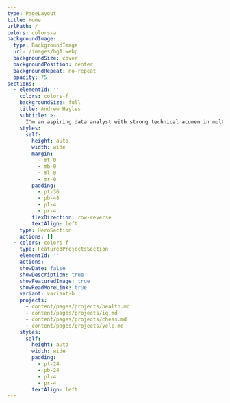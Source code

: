 ```yaml
---
type: PageLayout
title: Home
urlPath: / 
colors: colors-a
backgroundImage:
  type: BackgroundImage
  url: /images/bg1.webp
  backgroundSize: cover
  backgroundPosition: center
  backgroundRepeat: no-repeat
  opacity: 75
sections:
  - elementId: ''
    colors: colors-f
    backgroundSize: full
    title: Andrew Hayles
    subtitle: >-
      I'm an aspiring data analyst with strong technical acumen in multiple domains including programming and mathematics.  I love extracting meaningful observations from data and unravelling the mysteries contained in a plethora of rows and columns or in any unstructured data set.  Please consider some of my recent projects below.
    styles:
      self:
        height: auto
        width: wide
        margin:
          - mt-0
          - mb-0
          - ml-0
          - mr-0
        padding:
          - pt-36
          - pb-48
          - pl-4
          - pr-4
        flexDirection: row-reverse
        textAlign: left
    type: HeroSection
    actions: []
  - colors: colors-f
    type: FeaturedProjectsSection
    elementId: ''
    actions:
    showDate: false
    showDescription: true
    showFeaturedImage: true
    showReadMoreLink: true
    variant: variant-b
    projects:
      - content/pages/projects/health.md
      - content/pages/projects/iq.md
      - content/pages/projects/chess.md
      - content/pages/projects/yelp.md
    styles:
      self:
        height: auto
        width: wide
        padding:
          - pt-24
          - pb-24
          - pl-4
          - pr-4
        textAlign: left
---
```

